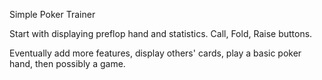 Simple Poker Trainer

Start with displaying preflop hand and statistics.
Call, Fold, Raise buttons.

Eventually add more features, display others' cards, play a basic poker hand, then possibly a game.